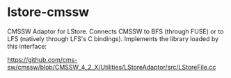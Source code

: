 lstore-cmssw
============

CMSSW Adaptor for LStore. Connects CMSSW to BFS (through FUSE) or to LFS
(natively through LFS's C bindings). Implements the library loaded by this
interface:

https://github.com/cms-sw/cmssw/blob/CMSSW_4_2_X/Utilities/LStoreAdaptor/src/LStoreFile.cc

